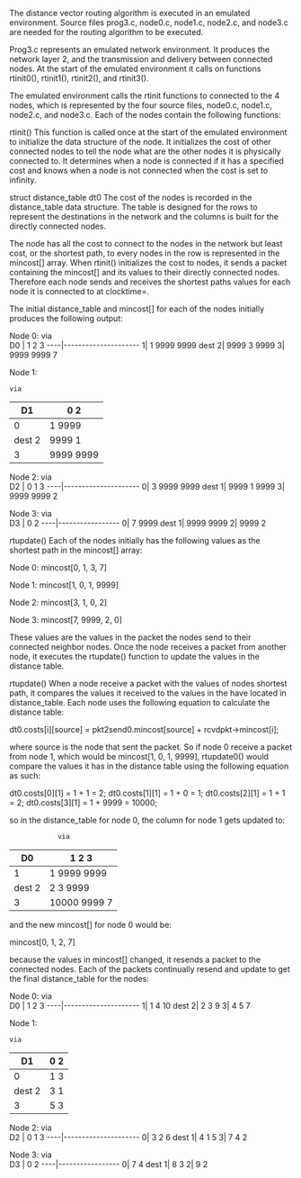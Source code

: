 The distance vector routing algorithm is executed in an emulated environment. Source files prog3.c, node0.c, node1.c, node2.c, and node3.c are needed for the routing algorithm to be executed. 

Prog3.c represents an emulated network environment. It produces the network layer 2, and the transmission and delivery between connected nodes. At the start of the emulated environment it calls on functions rtinit0(), rtinit1(), rtinit2(), and rtinit3().

The emulated environment calls the rtinit functions to connected to the 4 nodes, which is represented by the four source files, node0.c, node1.c, node2.c, and node3.c. Each of the nodes contain the following functions:

rtinit()
This function is called once at the start of the emulated environment to initialize the data structure of the node.  It initializes the cost of other connected nodes to tell the node what are the other nodes it is physically connected to. It determines when a node is connected if it has a specified cost and knows when a node is not connected when the cost is set to infinity. 

struct distance_table dt0
The cost of the nodes is recorded in the distance_table data structure. The table is designed for the rows to represent the destinations in the network and the columns is built for the directly connected nodes. 

The node has all the cost to connect to the nodes in the network but least cost, or the shortest path, to every nodes in the row is represented in the mincost[] array. When rtinit() initializes the cost to nodes, it sends a packet containing the mincost[] and its values to their directly connected nodes. Therefore each node sends and receives the shortest paths values for each node it is connected to at clocktime=.  









The initial distance_table and mincost[] for each of the nodes initially produces the following output:

Node 0:
	via   
   D0 |    1     2      3 
  ----|---------------------
     1|    1    9999   9999
dest 2|  9999     3    9999
     3|  9999   9999     7


Node 1:

 	via     
   D1 |    0     2 
  ----|-----------------
     0|    1    9999 
dest 2|  9999     1 
     3|  9999   9999 



Node 2:
                via     
   D2 |    0     1      3 
  ----|---------------------
     0|    3    9999   9999
dest 1|  9999     1    9999
     3|  9999   9999     2



Node 3:
                via     
   D3 |    0     2 
  ----|-----------------
     0|    7    9999
dest 1|  9999   9999
     2|  9999     2





rtupdate()
Each of the nodes initially has the following values as the shortest path in the mincost[] array:

Node 0:
mincost[0, 1, 3, 7]


Node 1:
mincost[1, 0, 1, 9999]



Node 2:
mincost[3, 1, 0, 2]



Node 3:
mincost[7, 9999, 2, 0]

These values are the values in the packet the nodes send to their connected neighbor nodes. Once the node receives a packet from another node, it executes the rtupdate() function to update the values in the distance table.

rtupdate()
When a node receive a packet with the values of nodes shortest path, it compares the values it received to the values in the have located in distance_table. Each node uses the following equation to calculate the distance table:

dt0.costs[i][source] = pkt2send0.mincost[source] + rcvdpkt->mincost[i]; 

where source is the node that sent the packet.  So if node 0 receive a packet from node 1, which would be mincost[1, 0, 1, 9999], rtupdate0() would compare the values it has in the distance table using the following equation as such:

dt0.costs[0][1] = 1 + 1 = 2;
dt0.costs[1][1] = 1  + 0 = 1;
dt0.costs[2][1] = 1 + 1 = 2;
dt0.costs[3][1] = 1 + 9999 = 10000;

so in the distance_table for node 0, the column for node 1 gets updated to:

                via     
   D0  |    1            2           3 
  -----|-----------------------------
    1  |    1        9999     9999
dest 2 |    2          3      9999
     3 |  10000     9999         7

and the new mincost[] for node 0 would be:

 mincost[0, 1, 2, 7]

because the values in mincost[] changed, it resends a packet to the connected nodes. Each of the packets continually resend and update to get the final distance_table for the nodes:

Node 0:
	via   
   D0 |    1     2      3 
  ----|---------------------
     1|    1     4       10
dest 2|    2     3       9
     3|    4     5       7


Node 1:

 	via     
   D1 |    0     2 
  ----|-----------------
     0|    1      3 
dest 2|    3      1 
     3|    5      3 



Node 2:
                via     
   D2 |    0     1      3 
  ----|---------------------
     0|    3     2       6
dest 1|    4     1       5
     3|    7     4       2



Node 3:
                via     
   D3 |    0     2 
  ----|-----------------
     0|    7     4
dest 1|    8     3
     2|    9     2





